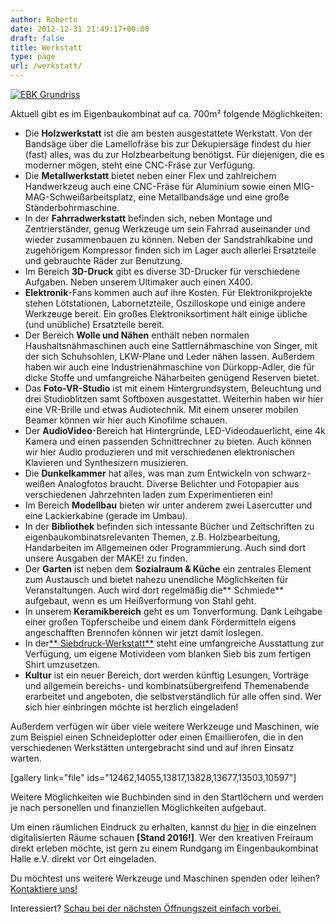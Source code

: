 ```yaml
---
author: Roberto
date: 2012-12-31 21:49:17+00:00
draft: false
title: Werkstatt
type: page
url: /werkstatt/
---
```



[![EBK Grundriss](/wp-content/uploads/2019/10/EBK_Grundriss.png)
](/wp-content/uploads/2019/10/EBK_Grundriss.png)




Aktuell gibt es im Eigenbaukombinat auf ca. 700m² folgende Möglichkeiten:





  * Die **Holzwerkstatt** ist die am besten ausgestattete Werkstatt. Von der Bandsäge über die Lamellofräse bis zur Dekupiersäge findest du hier (fast) alles, was du zur Holzbearbeitung benötigst. Für diejenigen, die es moderner mögen, steht eine CNC-Fräse zur Verfügung.
  * Die **Metallwerkstatt** bietet neben einer Flex und zahlreichem Handwerkzeug auch eine CNC-Fräse für Aluminium sowie einen MIG-MAG-Schweißarbeitsplatz, eine Metallbandsäge und eine große Ständerbohrmaschine.
  * In der **Fahrradwerkstatt** befinden sich, neben Montage und Zentrierständer, genug Werkzeuge um sein Fahrrad auseinander und wieder zusammenbauen zu können. Neben der Sandstrahlkabine und zugehörigem Kompressor finden sich im Lager auch allerlei Ersatzteile und gebrauchte Räder zur Benutzung.
  * Im Bereich **3D-Druck** gibt es diverse 3D-Drucker für verschiedene Aufgaben. Neben unserem Ultimaker auch einen X400.
  * **Elektronik**-Fans kommen auch auf ihre Kosten. Für Elektronikprojekte stehen Lötstationen, Labornetzteile, Oszilloskope und einige andere Werkzeuge bereit. Ein großes Elektroniksortiment hält einige übliche (und unübliche) Ersatzteile bereit.
  * Der Bereich **Wolle und Nähen** enthält neben normalen Haushaltsnähmaschinen auch eine Sattlernähmaschine von Singer, mit der sich Schuhsohlen, LKW-Plane und Leder nähen lassen. Außerdem haben wir auch eine Industrienähmaschine von Dürkopp-Adler, die für dicke Stoffe und umfangreiche Näharbeiten genügend Reserven bietet.
  * Das **Foto-VR-Studio** ist mit einem Hintergrundsystem, Beleuchtung und drei Studioblitzen samt Softboxen ausgestattet. Weiterhin haben wir hier eine VR-Brille und etwas Audiotechnik. Mit einem unserer mobilen Beamer können wir hier auch Kinofilme schauen.
  * Der **AudioVideo**-Bereich hat Hintergründe, LED-Videodauerlicht, eine 4k Kamera und einen passenden Schnittrechner zu bieten. Auch können wir hier Audio produzieren und mit verschiedenen elektronischen Klavieren und Synthesizern musizieren.
  * Die **Dunkelkammer** hat alles, was man zum Entwickeln von schwarz-weißen Analogfotos braucht. Diverse Belichter und Fotopapier aus verschiedenen Jahrzehnten laden zum Experimentieren ein!
  * Im Bereich **Modellbau** bieten wir unter anderem zwei Lasercutter und eine Lackierkabine (gerade im Umbau).
  * In der **Bibliothek** befinden sich intessante Bücher und Zeitschriften zu eigenbaukombinatsrelevanten Themen, z.B. Holzbearbeitung, Handarbeiten im Allgemeinen oder Programmierung. Auch sind dort unsere Ausgaben der MAKE! zu finden.
  * Der **Garten** ist neben dem **Sozialraum & Küche** ein zentrales Element zum Austausch und bietet nahezu unendliche Möglichkeiten für Veranstaltungen. Auch wird dort regelmäßig die** Schmiede** aufgebaut, wenn es um Heißverformung von Stahl geht.
  * In unserem **Keramikbereich** geht es um Tonverformung. Dank Leihgabe einer großen Töpferscheibe und einem dank Fördermitteln eigens angeschafften Brennofen können wir jetzt damit loslegen.
  * In der[** Siebdruck-Werkstatt**](/neuer-bereich-siebdruckwerkstatt/) steht eine umfangreiche Ausstattung zur Verfügung, um eigene Motivideen vom blanken Sieb bis zum fertigen Shirt umzusetzen.
  * **Kultur** ist ein neuer Bereich, dort werden künftig Lesungen, Vorträge und allgemein bereichs- und kombinatsübergreifend Themenabende erarbeitet und angeboten, die selbstverständlich für alle offen sind. Wer sich hier einbringen möchte ist herzlich eingeladen!



Außerdem verfügen wir über viele weitere Werkzeuge und Maschinen, wie zum Beispiel einen Schneideplotter oder einen Emaillierofen, die in den verschiedenen Werkstätten untergebracht sind und auf ihren Einsatz warten.




[gallery link="file" ids="12462,14055,13817,13828,13677,13503,10597"]




Weitere Möglichkeiten wie Buchbinden sind in den Startlöchern und werden je nach personellen und finanziellen Möglichkeiten aufgebaut.




Um einen räumlichen Eindruck zu erhalten, kannst du [hier](http://vr.eigenbaukombinat.de/) in die einzelnen digitalisierten Räume schauen **[Stand 2016!]**. Wer den kreativen Freiraum direkt erleben möchte, ist gern zu einem Rundgang im Eingenbaukombinat Halle e.V. direkt vor Ort eingeladen.




Du möchtest uns weitere Werkzeuge und Maschinen spenden oder leihen? [Kontaktiere uns!](/sachspenden/)




Interessiert? [Schau bei der nächsten Öffnungszeit einfach vorbei.](/oeffnungszeiten)
